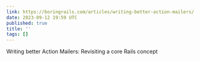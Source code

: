 ```yaml
---
link: https://boringrails.com/articles/writing-better-action-mailers/
date: 2023-09-12 19:59 UTC
published: true
title: ''
tags: []
---
```


Writing better Action Mailers: Revisiting a core Rails concept
